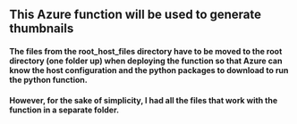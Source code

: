 ## This Azure function will be used to generate thumbnails

#### The files from the root_host_files directory have to be moved to the root directory (one folder up) when deploying the function so that Azure can know the host configuration and the python packages to download to run the python function.

#### However, for the sake of simplicity, I had all the files that work with the function in a separate folder.
